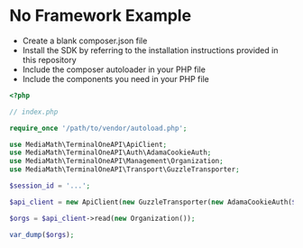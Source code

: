 # No Framework Example

- Create a blank composer.json file
- Install the SDK by referring to the installation instructions provided in this repository
- Include the composer autoloader in your PHP file
- Include the components you need in your PHP file

```php
<?php

// index.php

require_once '/path/to/vendor/autoload.php';

use MediaMath\TerminalOneAPI\ApiClient;
use MediaMath\TerminalOneAPI\Auth\AdamaCookieAuth;
use MediaMath\TerminalOneAPI\Management\Organization;
use MediaMath\TerminalOneAPI\Transport\GuzzleTransporter;

$session_id = '...';

$api_client = new ApiClient(new GuzzleTransporter(new AdamaCookieAuth($session_id)));

$orgs = $api_client->read(new Organization());

var_dump($orgs);
```